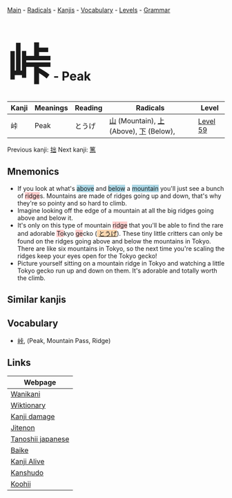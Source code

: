 <style> bigfont {font-size: 100px}</style>
[Main](../README.md) -
[Radicals](../radicals.md) -
[Kanjis](../kanjis.md) -
[Vocabulary](../vocabulary.md) -
[Levels](../levels.md) -
[Grammar](../grammar.md)
# <bigfont> 峠</bigfont> - Peak 

| Kanji | Meanings | Reading | Radicals | Level |
| --- | --- | --- | --- | --- |
| 峠 | Peak | とうげ | [山](../radicals/山.md) (Mountain), [上](../radicals/上.md) (Above), [下](../radicals/下.md) (Below),  | [Level 59](../levels/wk_level59.md) |

Previous kanji: [拙](拙.md) Next kanji: [篤](篤.md) 

## Mnemonics
 * If you look at what's <span style="background-color:#ADD8E6"> above</span> and <span style="background-color:#ADD8E6"> below</span> a <span style="background-color:#ADD8E6"> mountain</span> you'll just see a bunch of <span style="background-color:#ffcccb"> ridge</span>s. Mountains are made of ridges going up and down, that's why they're so pointy and so hard to climb.
* Imagine looking off the edge of a mountain at all the big ridges going above and below it.
* It's only on this type of mountain <span style="background-color:#ffcccb"> ridge</span> that you'll be able to find the rare and adorable <span style="background-color:#ffcccb"> To</span>kyo <span style="background-color:#ffcccb"> ge</span>cko (<span style="background-color:#fed8b1"> [とうげ](https://jisho.org/search/とうげ)</span>). These tiny little critters can only be found on the ridges going above and below the mountains in Tokyo. There are like six mountains in Tokyo, so the next time you're scaling the ridges keep your eyes open for the Tokyo gecko!
* Picture yourself sitting on a mountain ridge in Tokyo and watching a little Tokyo gecko run up and down on them. It's adorable and totally worth the climb.


## Similar kanjis
 


## Vocabulary
 * [峠](../vocabulary/峠.md), (Peak, Mountain Pass, Ridge)



## Links 

| Webpage |
| --- |
| [Wanikani          ](https://www.wanikani.com/kanji/峠) |
| [Wiktionary        ](https://en.wiktionary.org/wiki/峠) |
| [Kanji damage      ](http://www.kanjidamage.com/kanji/search?utf8=✓&q=峠) |
| [Jitenon           ](https://jitenon.com/kanji/峠) |
| [Tanoshii japanese ](https://www.tanoshiijapanese.com/dictionary/kanji.cfm?k=峠) |
| [Baike             ](https://baike.baidu.com/item/峠) |
| [Kanji Alive       ](https://app.kanjialive.com/峠) |
| [Kanshudo          ](https://www.kanshudo.com/searchmn?q=峠) |
| [Koohii            ](https://kanji.koohii.com/study/kanji/峠) |
